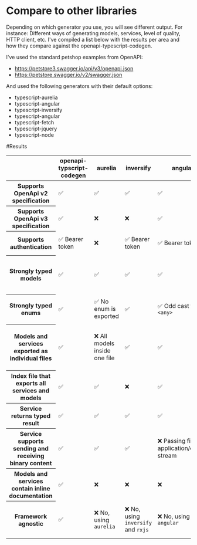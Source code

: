 # Compare to other libraries

Depending on which generator you use, you will see different output. For instance:
Different ways of generating models, services, level of quality, HTTP client, etc.
I've compiled a list below with the results per area and how they compare
against the openapi-typescript-codegen.

I've used the standard petshop examples from OpenAPI:
- https://petstore3.swagger.io/api/v3/openapi.json
- https://petstore.swagger.io/v2/swagger.json

And used the following generators with their default options:

- typescript-aurelia
- typescript-angular
- typescript-inversify
- typescript-angular
- typescript-fetch
- typescript-jquery
- typescript-node

#Results

<table>
    <thead>
        <tr>
            <th></th>
            <th>openapi-typscript-codegen</th>
            <th>aurelia</th>
            <th>inversify</th>
            <th>angular</th>
            <th>fetch</th>
            <th>jquery</th>
            <th>node</th>
        </tr>
    </thead>
    <tbody>
        <tr>
            <th>Supports OpenApi v2 specification</th>
            <td>✅</td>
            <td>✅</td>
            <td>✅</td>
            <td>✅</td>
            <td>✅</td>
            <td>✅</td>
            <td>✅</td>
        </tr>
        <tr>
            <th>Supports OpenApi v3 specification</th>
            <td>✅</td>
            <td>❌</td>
            <td>❌</td>
            <td>✅</td>
            <td>✅</td>
            <td>❌</td>
            <td>❌</td>
        </tr>
        <tr>
            <th>Supports authentication</th>
            <td>✅ Bearer token</td>
            <td>❌</td>
            <td>✅ Bearer token</td>
            <td>✅ Bearer token</td>
            <td>✅ Bearer token</td>
            <td>✅ Bearer token</td>
            <td>✅ Bearer token</td>
        </tr>
        <tr>
            <th>Strongly typed models</th>
            <td>✅</td>
            <td>✅</td>
            <td>✅</td>
            <td>✅</td>
            <td>✅</td>
            <td>✅</td>
            <td>✅ Using classes instead of simple interfaces</td>
        </tr>
        <tr>
            <th>Strongly typed enums</th>
            <td>✅</td>
            <td>✅ No enum is exported</td>
            <td>✅</td>
            <td>✅ Odd cast to <code>&lt;any&gt</code></td>
            <td>✅ Odd cast to <code>&lt;any&gt</code></td>
            <td>✅ Odd cast to <code>&lt;any&gt</code></td>
            <td>✅ Odd cast to <code>&lt;any&gt</code></td>
        </tr>
        <tr>
            <th>Models and services exported as individual files</th>
            <td>✅</td>
            <td>❌ All models inside one file</td>
            <td>✅</td>
            <td>✅</td>
            <td>❌ All models and services inside one file</td>
            <td>✅</td>
            <td>❌ All models and services inside one file</td>
        </tr>
        <tr>
            <th>Index file that exports all services and models</th>
            <td>✅</td>
            <td>✅</td>
            <td>❌</td>
            <td>✅</td>
            <td>✅</td>
            <td>✅</td>
            <td>❌</td>
        </tr>
        <tr>
            <th>Service returns typed result</th>
            <td>✅</td>
            <td>✅</td>
            <td>✅</td>
            <td>✅</td>
            <td>❌</td>
            <td>✅</td>
            <td>✅</td>
        </tr>
        <tr>
            <th>Service supports sending and receiving binary content</th>
            <td>✅</td>
            <td>✅</td>
            <td>✅</td>
            <td>❌ Passing file as application/octet-stream</td>
            <td>❌ Passing file as application/octet-stream</td>
            <td>✅</td>
            <td>✅</td>
        </tr>
        <tr>
            <th>Models and services contain inline documentation</th>
            <td>✅</td>
            <td>❌</td>
            <td>❌</td>
            <td>❌</td>
            <td>❌</td>
            <td>❌</td>
            <td>❌</td>
        </tr>
        <tr>
            <th>Framework agnostic</th>
            <td>✅</td>
            <td>❌ No, using <code>aurelia</code></td>
            <td>❌ No, using <code>inversify</code> and <code>rxjs</code></td>
            <td>❌ No, using <code>angular</code></td>
            <td>✅ But depends on <code>portable-fetch</code></td>
            <td>❌ No, using <code>jquery</code></td>
            <td>❌ No, can only be used with NodeJS <code>http</code></td>
        </tr>
    </tbody>
</table>
